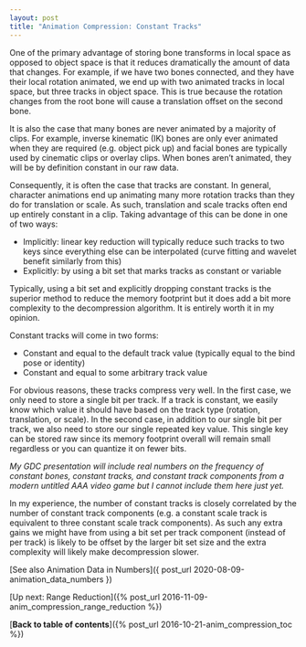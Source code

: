 ```yaml
---
layout: post
title: "Animation Compression: Constant Tracks"
---
```

One of the primary advantage of storing bone transforms in local space as opposed to object space is that it reduces dramatically the amount of data that changes. For example, if we have two bones connected, and they have their local rotation animated, we end up with two animated tracks in local space, but three tracks in object space. This is true because the rotation changes from the root bone will cause a translation offset on the second bone.

It is also the case that many bones are never animated by a majority of clips. For example, inverse kinematic (IK) bones are only ever animated when they are required (e.g. object pick up) and facial bones are typically used by cinematic clips or overlay clips. When bones aren’t animated, they will be by definition constant in our raw data.

Consequently, it is often the case that tracks are constant. In general, character animations end up animating many more rotation tracks than they do for translation or scale. As such, translation and scale tracks often end up entirely constant in a clip. Taking advantage of this can be done in one of two ways:

* Implicitly: linear key reduction will typically reduce such tracks to two keys since everything else can be interpolated (curve fitting and wavelet benefit similarly from this)
* Explicitly: by using a bit set that marks tracks as constant or variable

Typically, using a bit set and explicitly dropping constant tracks is the superior method to reduce the memory footprint but it does add a bit more complexity to the decompression algorithm. It is entirely worth it in my opinion.

Constant tracks will come in two forms:

* Constant and equal to the default track value (typically equal to the bind pose or identity)
* Constant and equal to some arbitrary track value

For obvious reasons, these tracks compress very well. In the first case, we only need to store a single bit per track. If a track is constant, we easily know which value it should have based on the track type (rotation, translation, or scale). In the second case, in addition to our single bit per track, we also need to store our single repeated key value. This single key can be stored raw since its memory footprint overall will remain small regardless or you can quantize it on fewer bits.

*My GDC presentation will include real numbers on the frequency of constant bones, constant tracks, and constant track components from a modern untitled AAA video game but I cannot include them here just yet.*

In my experience, the number of constant tracks is closely correlated by the number of constant track components (e.g. a constant scale track is equivalent to three constant scale track components). As such any extra gains we might have from using a bit set per track component (instead of per track) is likely to be offset by the larger bit set size and the extra complexity will likely make decompression slower.

[See also Animation Data in Numbers]({ post_url 2020-08-09-animation_data_numbers })

[Up next: Range Reduction]({% post_url 2016-11-09-anim_compression_range_reduction %})

[**Back to table of contents**]({% post_url 2016-10-21-anim_compression_toc %})

